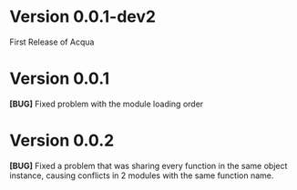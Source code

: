 # Version 0.0.1-dev2

First Release of Acqua

# Version 0.0.1

**[BUG]** Fixed problem with the module loading order

# Version 0.0.2

**[BUG]** Fixed a problem that was sharing every function in the same object instance, causing conflicts in 2 modules with the same function name.